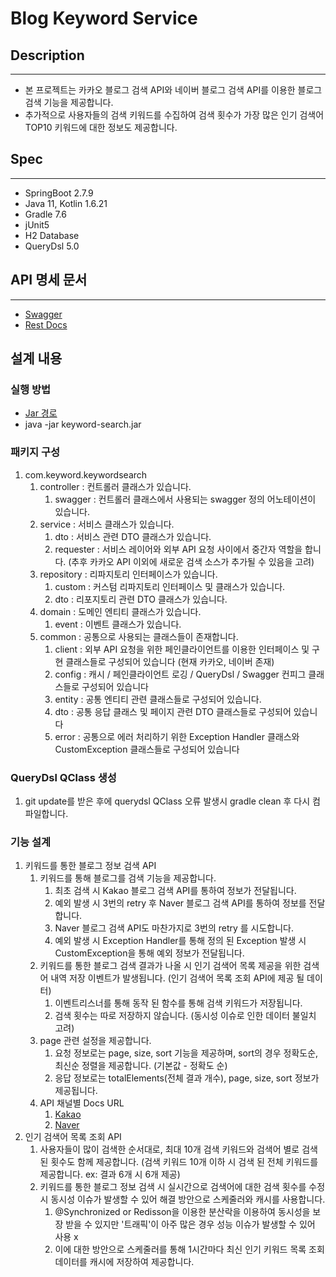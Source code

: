 # Blog Keyword Service

## Description
***
- 본 프로젝트는 카카오 블로그 검색 API와 네이버 블로그 검색 API를 이용한 블로그 검색 기능을 제공합니다.
- 추가적으로 사용자들의 검색 키워드를 수집하여 검색 횟수가 가장 많은 인기 검색어 TOP10 키워드에 대한 정보도 제공합니다. 

## Spec
***
* SpringBoot 2.7.9
* Java 11, Kotlin 1.6.21
* Gradle 7.6
* jUnit5
* H2 Database
* QueryDsl 5.0

## API 명세 문서
***
* [Swagger](http://localhost:8080/swagger-ui/index.html)
* [Rest Docs](http://localhost:8080/docs/index.html)


## 설계 내용

### 실행 방법
* [Jar 경로](https://github.com/sjparkk/keyword-search/tree/main/output)
* java -jar keyword-search.jar

### 패키지 구성
1. com.keyword.keywordsearch
    1. controller : 컨트롤러 클래스가 있습니다. 
        1. swagger : 컨트롤러 클래스에서 사용되는 swagger 정의 어노테이션이 있습니다.
    2. service : 서비스 클래스가 있습니다.
        1. dto : 서비스 관련 DTO 클래스가 있습니다.
        2. requester : 서비스 레이어와 외부 API 요청 사이에서 중간자 역할을 합니다. (추후 카카오 API 이외에 새로운 검색 소스가 추가될 수 있음을 고려)
    3. repository : 리파지토리 인터페이스가 있습니다.
        1. custom : 커스텀 리파지토리 인터페이스 및 클래스가 있습니다.
        2. dto : 리포지토리 관련 DTO 클래스가 있습니다.
    4. domain : 도메인 엔티티 클래스가 있습니다.
        1. event : 이벤트 클래스가 있습니다.
    5. common : 공통으로 사용되는 클래스들이 존재합니다.
        1. client : 외부 API 요청을 위한 페인클라이언트를 이용한 인터페이스 및 구현 클래스들로 구성되어 있습니다 (현재 카카오, 네이버 존재)
        2. config : 캐시 / 페인클라이언트 로깅 / QueryDsl / Swagger 컨피그 클래스들로 구성되어 있습니다
        3. entity : 공통 엔티티 관련 클래스들로 구성되어 있습니다.
        4. dto : 공통 응답 클래스 및 페이지 관련 DTO 클래스들로 구성되어 있습니다
        5. error : 공통으로 에러 처리하기 위한 Exception Handler 클래스와 CustomException 클래스들로 구성되어 있습니다

### QueryDsl QClass 생성
1. git update를 받은 후에 querydsl QClass 오류 발생시 gradle clean 후 다시 컴파일합니다.

### 기능 설계
1. 키워드를 통한 블로그 정보 검색 API
    1. 키워드를 통해 블로그를 검색 기능을 제공합니다.
        1. 최초 검색 시 Kakao 블로그 검색 API를 통하여 정보가 전달됩니다.
        2. 예외 발생 시 3번의 retry 후 Naver 블로그 검색 API를 통하여 정보를 전달합니다.
        3. Naver 블로그 검색 API도 마찬가지로 3번의 retry 를 시도합니다.
        4. 예외 발생 시 Exception Handler를 통해 정의 된 Exception 발생 시 CustomException을 통해 예외 정보가 전달됩니다.
    2. 키워드를 통한 블로그 검색 결과가 나올 시 인기 검색어 목록 제공을 위한 검색어 내역 저장 이벤트가 발생됩니다. (인기 검색어 목록 조회 API에 제공 될 데이터)
        1. 이벤트리스너를 통해 동작 된 함수를 통해 검색 키워드가 저장됩니다.
        2. 검색 횟수는 따로 저장하지 않습니다. (동시성 이슈로 인한 데이터 불일치 고려)
    3. page 관련 설정을 제공합니다.
        1. 요청 정보로는 page, size, sort 기능을 제공하며, sort의 경우 정확도순, 최신순 정렬을 제공합니다. (기본값 - 정확도 순)
        2. 응답 정보로는 totalElements(전체 결과 개수), page, size, sort 정보가 제공됩니다.
    4. API 채널별 Docs URL
        1. [Kakao](https://developers.kakao.com/docs/latest/ko/daum-search/dev-guide#search-blog)
        2. [Naver](https://developers.naver.com/docs/serviceapi/search/blog/blog.md)
2. 인기 검색어 목록 조회 API
    1. 사용자들이 많이 검색한 순서대로, 최대 10개 검색 키워드와 검색어 별로 검색된 횟수도 함께 제공합니다. (검색 키워드 10개 이하 시 검색 된 전체 키워드를 제공합니다. ex: 결과 6개 시 6개 제공)
    2. 키워드를 통한 블로그 정보 검색 시 실시간으로 검색어에 대한 검색 횟수를 수정 시 동시성 이슈가 발생할 수 있어 해결 방안으로 스케줄러와 캐시를 사용합니다.
        1. @Synchronized or Redisson을 이용한 분산락을 이용하여 동시성을 보장 받을 수 있지만 '트래픽'이 아주 많은 경우 성능 이슈가 발생할 수 있어 사용 x
        2. 이에 대한 방안으로 스케줄러를 통해 1시간마다 최신 인기 키워드 목록 조회 데이터를 캐시에 저장하여 제공합니다.
 


